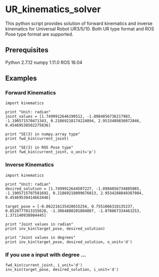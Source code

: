 # UR_kinematics_solver
This python script provides solution of forward kinematics and inverse kinematics for Universal Robot UR3/5/10. Both UR type format and ROS Pose type format are supported.

## Prerequisites
Python 2.7.12
numpy 1.11.0
ROS 16.04

## Examples
### Forward Kinematics

```
import kinematics

print "Unit: radian"
joint_values = [1.7499912646190512, -1.8984856736217983, -1.190571570471343, 0.21869218174224894, 2.9533489836072846, 0.45469538502275836]

print "SE(3) in numpy.array type"
print fwd_kin(current_joint)

print "SE(3) in ROS Pose type"
print fwd_kin(current_joint, o_unit='p')
```

### Inverse Kinematics

```
import kinematics

print "Unit: radian"
desired_solution = [1.7499912644507227, -1.8984856734885085, -1.1905715707581692, 0.21869218099676013, 2.9534288849387984, 0.45469538414663446]

target_pose = [-0.062216135428015254, 0.7551066318135237, 0.8528777013335628, -1.3064880201804807, -1.078867334463253, 1.371140938984445]

print "Joint values in radian"
print inv_kin(target_pose, desired_solution)

print "Joint values in degrees"
print inv_kin(target_pose, desired_solution, o_unit='d')

```

### If you use a input with degree ...
```
fwd_kin(current_joint, i_unit='d')
inv_kin(target_pose, desired_solution, i_unit='d')
```
